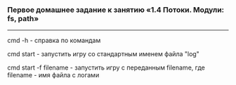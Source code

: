### Первое домашнее задание к занятию «1.4 Потоки. Модули: fs, path»
***
cmd -h - справка по командам

cmd start - запустить игру со стандартным именем файла "log"

cmd start -f filename - запустить игру с переданным filename, где filename - имя файла с логами

